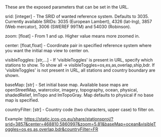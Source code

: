 These are the exposed parameters that can be set in the URL.

srid: [integer] - The SRID of wanted reference system. Defaults to 3035. Currently available SRIDs: 3035 (European Lambert), 4326 (lat-lng), 3857 (Web mercator), 3006 (SWEREF 99TM) and 54030 (Robinson).

zoom: [float] - From 1 and up. Higher value means more zoomed in.

center: [float,float] - Coordinate pair in specified reference system where you want the initial map view to center on.

visibleToggles: [str,...] - If 'visibleToggles' is present in URL, specify which stations to show. To show all -> visibleToggles=os,es,as,overlap,ship,bdr. If 'visibleToggles' is not present in URL, all stations and country boundary are shown.

baseMap: [str] - Set initial base map. Available base maps are openStreetMap, watercolor, imagery, topography, ocean, physical, shadedRelief, lmTopo and lmTopoGray. Map defaults to physical if no base map is specified.

countryFilter: [str] - Country code (two characters, upper case) to filter on.

Example: https://static.icos-cp.eu/share/stationsproj/?srid=3857&center=468810,5860997&zoom=5.81&baseMap=ocean&visibleToggles=os,es,as,overlap,bdr&countryFilter=FR